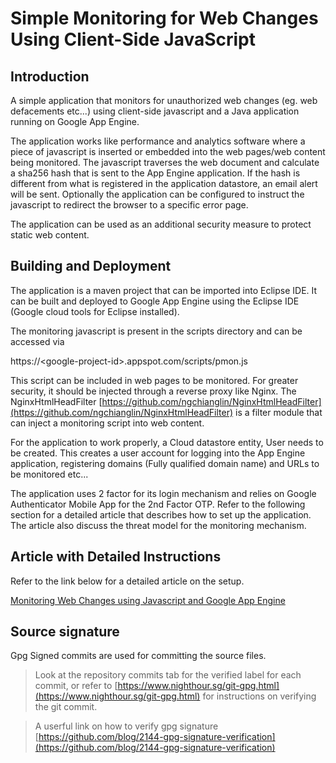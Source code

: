 # Simple Monitoring for Web Changes Using Client-Side JavaScript

## Introduction
A simple application that monitors for unauthorized web changes (eg. web defacements etc...) using client-side javascript 
and a Java application running on Google App Engine. 

The application works like performance and analytics software where a piece of javascript is inserted or embedded into the web pages/web
content being monitored. The javascript traverses the web document and calculate a sha256 hash that is sent to the App Engine application.
If the hash is different from what is registered in the application datastore, an email alert will be sent. Optionally the application 
can be configured to instruct the javascript to redirect the browser to a specific error page.

The application can be used as an additional security measure to protect static web content. 

## Building and Deployment

The application is a maven project that can be imported into Eclipse IDE. It can be built and deployed to Google App Engine using 
the Eclipse IDE (Google cloud tools for Eclipse installed). 

The monitoring javascript is present in the scripts directory and can be accessed via 

https://&lt;google-project-id&gt;.appspot.com/scripts/pmon.js 

This script can be included in web pages to be monitored. For greater security, it should be injected through a reverse proxy like Nginx. 
The NginxHtmlHeadFilter [https://github.com/ngchianglin/NginxHtmlHeadFilter](https://github.com/ngchianglin/NginxHtmlHeadFilter) is a 
filter module that can inject a monitoring script into web content. 

For the application to work properly, a Cloud datastore entity, User needs to be created. This creates a user account for logging into 
the App Engine application, registering domains (Fully qualified domain name) and URLs to be monitored etc...

The application uses 2 factor for its login mechanism and relies on Google Authenticator Mobile App for the 2nd Factor OTP. 
Refer to the following section for a detailed article that describes how to set up the application. The article also discuss the threat
model for the monitoring mechanism.

## Article with Detailed Instructions 

Refer to the link below for a detailed article on the setup.

[Monitoring Web Changes using Javascript and Google App Engine](https://www.nighthour.sg/articles/2018/monitor-webchange-javascript-google-appengine.html)

## Source signature
Gpg Signed commits are used for committing the source files. 

> Look at the repository commits tab for the verified label for each commit, or refer to [https://www.nighthour.sg/git-gpg.html](https://www.nighthour.sg/git-gpg.html) for instructions on verifying the git commit. 

> A userful link on how to verify gpg signature [https://github.com/blog/2144-gpg-signature-verification](https://github.com/blog/2144-gpg-signature-verification)



